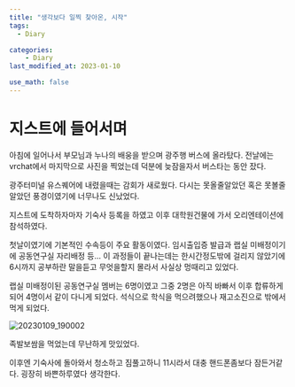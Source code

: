```yaml
---
title: "생각보다 일찍 찾아온, 시작"
tags:
  - Diary

categories:
    - Diary
last_modified_at: 2023-01-10

use_math: false
---
```


# 지스트에 들어서며

아침에 일어나서 부모님과 누나의 배웅을 받으며 광주행 버스에 올라탔다.
전날에는 vrchat에서 마지막으로 사진을 찍었는데 덕분에 늦잠을자서
버스타는 동안 잤다.

광주터미널 유스퀘어에 내렸을때는 감회가 새로웠다.
다시는 못올줄알았던 혹은 못볼줄알았던 풍경이였기에
너무나도 신났었다.

지스트에 도착하자마자 기숙사 등록을 하였고
이후 대학원건물에 가서 오리엔테이션에 참석하였다.

첫날이였기에 기본적인 수속등이 주요 활동이였다.
임시출입증 발급과 랩실 미배정이기에 공동연구실 자리배정 등...
이 과정들이 끝나는데는 한시간정도밖에 걸리지 않았기에 
6시까지 공부하란 말을듣고 무엇을할지 몰라서 사실상 멍때리고 있었다.

랩실 미배정이된 공동연구실 멤버는 6명이였고
그중 2명은 아직 바빠서 이후 합류하게 되어
4명이서 같이 다니게 되었다.
석식으로 학식을 먹으려했으나 재고소진으로 밖에서 먹게 되었다.

![20230109_190002](https://user-images.githubusercontent.com/42956142/211606367-2937172a-d7a2-4b39-b1a3-e3758f9fe1be.jpg)

족발보쌈을 먹었는데 무난하게 맛있었다.

이후엔 기숙사에 돌아와서 청소하고 짐풀고하니 11시라서
대충 핸드폰좀보다 잠든거같다.
굉장히 바쁜하루였다 생각한다.